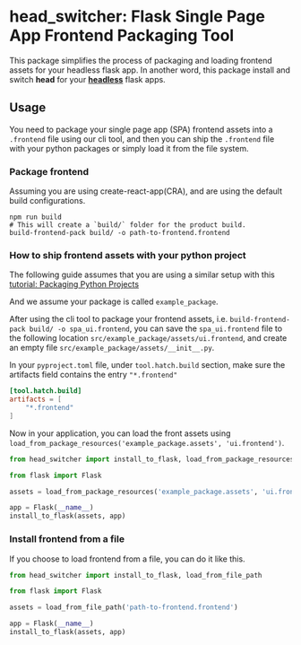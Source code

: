 # head_switcher: Flask Single Page App Frontend Packaging Tool

This package simplifies the process of packaging and loading frontend assets for your headless flask app.
In another word, this package install and switch **head** for your
**[headless](https://en.wikipedia.org/wiki/Headless_software)** flask apps.

## Usage

You need to package your single page app (SPA) frontend assets into a `.frontend` file using our cli tool, and then you
can ship the `.frontend` file with your python packages or simply load it from the file system.

### Package frontend

Assuming you are using create-react-app(CRA), and are using the default build configurations.

```shell
npm run build
# This will create a `build/` folder for the product build.
build-frontend-pack build/ -o path-to-frontend.frontend
```

### How to ship frontend assets with your python project

The following guide assumes that you are using a similar setup with this
[tutorial: Packaging Python Projects](https://packaging.python.org/en/latest/tutorials/packaging-projects/)

And we assume your package is called `example_package`.

After using the cli tool to package your frontend assets,
i.e. `build-frontend-pack build/ -o spa_ui.frontend`, you can save the `spa_ui.frontend` file to the
following location `src/example_package/assets/ui.frontend`, and create an empty
file `src/example_package/assets/__init__.py`.

In your `pyproject.toml` file, under `tool.hatch.build` section, make sure the artifacts field contains the
entry `"*.frontend"`

```toml
[tool.hatch.build]
artifacts = [
    "*.frontend"
]
```

Now in your application, you can load the front assets
using `load_from_package_resources('example_package.assets', 'ui.frontend')`.

```python
from head_switcher import install_to_flask, load_from_package_resources

from flask import Flask

assets = load_from_package_resources('example_package.assets', 'ui.frontend')

app = Flask(__name__)
install_to_flask(assets, app)
```

### Install frontend from a file

If you choose to load frontend from a file, you can do it like this.

```python
from head_switcher import install_to_flask, load_from_file_path

from flask import Flask

assets = load_from_file_path('path-to-frontend.frontend')

app = Flask(__name__)
install_to_flask(assets, app)
```
